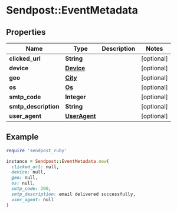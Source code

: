# Sendpost::EventMetadata

## Properties

| Name | Type | Description | Notes |
| ---- | ---- | ----------- | ----- |
| **clicked_url** | **String** |  | [optional] |
| **device** | [**Device**](Device.md) |  | [optional] |
| **geo** | [**City**](City.md) |  | [optional] |
| **os** | [**Os**](Os.md) |  | [optional] |
| **smtp_code** | **Integer** |  | [optional] |
| **smtp_description** | **String** |  | [optional] |
| **user_agent** | [**UserAgent**](UserAgent.md) |  | [optional] |

## Example

```ruby
require 'sendpost_ruby'

instance = Sendpost::EventMetadata.new(
  clicked_url: null,
  device: null,
  geo: null,
  os: null,
  smtp_code: 200,
  smtp_description: email delivered successfully,
  user_agent: null
)
```

